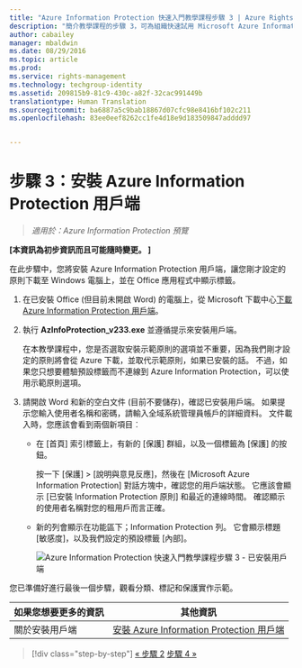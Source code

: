 ```yaml
---
title: "Azure Information Protection 快速入門教學課程步驟 3 | Azure Rights Management"
description: "簡介教學課程的步驟 3，可為組織快速試用 Microsoft Azure Information Protection，只有 4 個步驟，花費時間不超過 15 分鐘。"
author: cabailey
manager: mbaldwin
ms.date: 08/29/2016
ms.topic: article
ms.prod: 
ms.service: rights-management
ms.technology: techgroup-identity
ms.assetid: 209815b9-81c9-430c-a82f-32cac991449b
translationtype: Human Translation
ms.sourcegitcommit: ba6887a5c9bab18867d07cfc98e8416bf102c211
ms.openlocfilehash: 83ee0eef8262cc1fe4d18e9d183509847adddd97


---
```


# 步驟 3：安裝 Azure Information Protection 用戶端 

>*適用於：Azure Information Protection 預覽*

**[本資訊為初步資訊而且可能隨時變更。 ]**

在此步驟中，您將安裝 Azure Information Protection 用戶端，讓您剛才設定的原則下載至 Windows 電腦上，並在 Office 應用程式中顯示標籤。 

1. 在已安裝 Office (但目前未開啟 Word) 的電腦上，從 Microsoft 下載中心[下載 Azure Information Protection 用戶端](https://www.microsoft.com/en-us/download/details.aspx?id=53018)。 

2. 執行 **AzInfoProtection_v233.exe** 並遵循提示來安裝用戶端。

    在本教學課程中，您是否選取安裝示範原則的選項並不重要，因為我們剛才設定的原則將會從 Azure 下載，並取代示範原則，如果已安裝的話。 不過，如果您只想要體驗預設標籤而不連線到 Azure Information Protection，可以使用示範原則選項。 

3. 請開啟 Word 和新的空白文件 (目前不要儲存)，確認已安裝用戶端。 如果提示您輸入使用者名稱和密碼，請輸入全域系統管理員帳戶的詳細資料。 文件載入時，您應該會看到兩個新項目︰

    - 在 [首頁] 索引標籤上，有新的 [保護] 群組，以及一個標籤為 [保護] 的按鈕。

        按一下 [保護] > [說明與意見反應]，然後在 [Microsoft Azure Information Protection] 對話方塊中，確認您的用戶端狀態。 它應該會顯示 [已安裝 Information Protection 原則] 和最近的連線時間。 確認顯示的使用者名稱對您的租用戶而言正確。

    - 新的列會顯示在功能區下；Information Protection 列。 它會顯示標題 [敏感度]，以及我們設定的預設標籤 [內部]。 
    
        ![Azure Information Protection 快速入門教學課程步驟 3 - 已安裝用戶端](../media/word2013-callouts2.png)

您已準備好進行最後一個步驟，觀看分類、標記和保護實作示範。

|如果您想要更多的資訊|其他資訊|
|--------------------------------|--------------------------|
|關於安裝用戶端|[安裝 Azure Information Protection 用戶端](info-protect-client.md)|


>[!div class="step-by-step"]
[&#171; 步驟 2](infoprotect-tutorial-step2.md)
[步驟 4 &#187;](infoprotect-tutorial-step4.md)


<!--HONumber=Aug16_HO5-->


